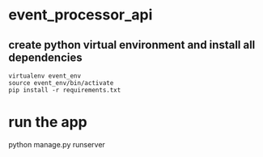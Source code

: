 # event_processor_api
## create python virtual environment and install all dependencies
```
virtualenv event_env 
source event_env/bin/activate
pip install -r requirements.txt
```

# run the app
python manage.py runserver
